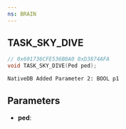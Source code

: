 ```yaml
---
ns: BRAIN
---
```

## TASK_SKY_DIVE

```c
// 0x601736CFE536B0A0 0xD3874AFA
void TASK_SKY_DIVE(Ped ped);
```

```
NativeDB Added Parameter 2: BOOL p1
```

## Parameters
* **ped**: 

